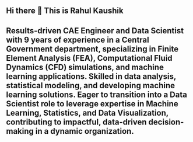 ## Hi there 👋 This is Rahul Kaushik
## Results-driven CAE Engineer and Data Scientist with 9 years of experience in a Central Government department, specializing in Finite Element Analysis (FEA), Computational Fluid Dynamics (CFD) simulations, and machine learning applications. Skilled in data analysis, statistical modeling, and developing machine learning solutions. Eager to transition into a Data Scientist role to leverage expertise in Machine Learning, Statistics, and Data Visualization, contributing to impactful, data-driven decision-making in a dynamic organization.

<!--
**kaushikrahul1993/kaushikrahul1993** is a ✨ _special_ ✨ repository because its `README.md` (this file) appears on your GitHub profile.

Here are some ideas to get you started:

- 🔭 I’m currently working on ...
- 🌱 I’m currently learning ...
- 👯 I’m looking to collaborate on ...
- 🤔 I’m looking for help with ...
- 💬 Ask me about ...
- 📫 How to reach me: ...
- 😄 Pronouns: ...
- ⚡ Fun fact: ...
-->
